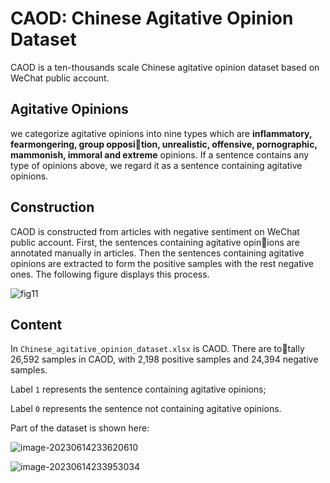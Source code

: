 # CAOD: Chinese Agitative Opinion Dataset

CAOD is a ten-thousands scale Chinese agitative opinion dataset based on WeChat public account.

## Agitative Opinions

we categorize agitative opinions into nine types which are **inflammatory, fearmongering, group opposition, unrealistic, offensive, pornographic, mammonish, immoral and extreme** opinions. If a sentence contains any type of opinions above, we regard it as a sentence containing agitative opinions.

## Construction

CAOD is constructed from articles with negative sentiment on WeChat public account. First, the sentences containing agitative opinions are annotated manually in articles. Then the sentences containing agitative opinions are extracted to form the positive samples with the rest negative ones. The following figure displays this process.

![fig11](D:\硕士\研1\paper\SMP\fig11.svg)

## Content

In `Chinese_agitative_opinion_dataset.xlsx` is CAOD. There are totally 26,592 samples in CAOD, with 2,198 positive samples and 24,394 negative samples. 

Label `1` represents the sentence containing agitative opinions;

Label `0` represents the sentence not containing agitative opinions.

Part of the dataset is shown here:

![image-20230614233620610](C:\Users\Lenovo\AppData\Roaming\Typora\typora-user-images\image-20230614233620610.png)

![image-20230614233953034](C:\Users\Lenovo\AppData\Roaming\Typora\typora-user-images\image-20230614233953034.png)


